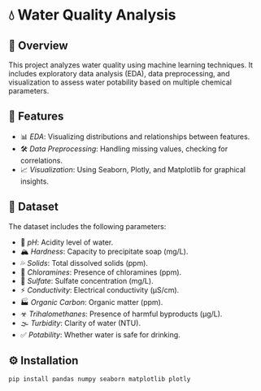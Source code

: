 # 💧 Water Quality Analysis  

## 📌 Overview  
This project analyzes water quality using machine learning techniques. It includes exploratory data analysis (EDA), data preprocessing, and visualization to assess water potability based on multiple chemical parameters.  

## 🚀 Features  
- 📊 *EDA*: Visualizing distributions and relationships between features.  
- 🛠 *Data Preprocessing*: Handling missing values, checking for correlations.  
- 📈 *Visualization*: Using Seaborn, Plotly, and Matplotlib for graphical insights.  

## 📂 Dataset  
The dataset includes the following parameters:  
- 🔬 *pH*: Acidity level of water.  
- 🏔 *Hardness*: Capacity to precipitate soap (mg/L).  
- 💦 *Solids*: Total dissolved solids (ppm).  
- 🦠 *Chloramines*: Presence of chloramines (ppm).  
- 🌊 *Sulfate*: Sulfate concentration (mg/L).  
- ⚡ *Conductivity*: Electrical conductivity (μS/cm).  
- 🏭 *Organic Carbon*: Organic matter (ppm).  
- ☣ *Trihalomethanes*: Presence of harmful byproducts (μg/L).  
- 🌫 *Turbidity*: Clarity of water (NTU).  
- ✅ *Potability*: Whether water is safe for drinking.  

## ⚙ Installation  
```bash
pip install pandas numpy seaborn matplotlib plotly
